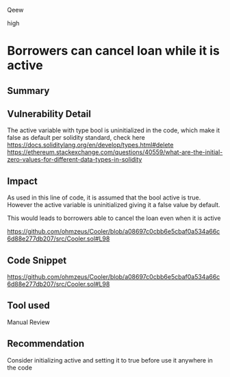 Qeew

high

# Borrowers can cancel loan while it is active

## Summary

## Vulnerability Detail

The active variable with type bool is uninitialized in the code, which make it false as default per solidity standard, check here https://docs.soliditylang.org/en/develop/types.html#delete
https://ethereum.stackexchange.com/questions/40559/what-are-the-initial-zero-values-for-different-data-types-in-solidity

## Impact

As used in this line of code, it is assumed that the bool active is true. However the active variable is uninitialized giving it a  false value by default. 

This would leads to borrowers able to cancel the loan even when it is active

https://github.com/ohmzeus/Cooler/blob/a08697c0cbb6e5cbaf0a534a66c6d88e277db207/src/Cooler.sol#L98

## Code Snippet

https://github.com/ohmzeus/Cooler/blob/a08697c0cbb6e5cbaf0a534a66c6d88e277db207/src/Cooler.sol#L98

## Tool used
Manual Review

## Recommendation

Consider initializing  active and setting it to true before use it anywhere in the code